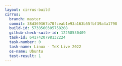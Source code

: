 ```yaml
---
layout: cirrus-build
cirrus:
  branch: master
  commit: 38d369367b70fceab1e93a163b55fbf39a4a1798
  build-id: 5738560305758208
  github-check-suite-id: 12258530409
  task-id: 6417420798132224
  task-number: 0
  task-name: Linux - TeX Live 2022
  os-name: Ubuntu
  test-result: 1
---
```

